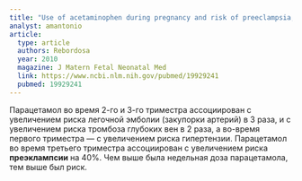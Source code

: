 ```yaml
---
title: "Use of acetaminophen during pregnancy and risk of preeclampsia, hypertensive and vascular disorders: a birth cohort study"
analyst: amantonio
article:
  type: article
  authors: Rebordosa
  year: 2010
  magazine: J Matern Fetal Neonatal Med
  link: https://www.ncbi.nlm.nih.gov/pubmed/19929241
  pubmed: 19929241
---
```


Парацетамол во время 2-го и 3-го триместра ассоциирован с увеличением риска легочной эмболии (закупорки артерий) в 3 раза, и с увеличением риска тромбоза глубоких вен в 2 раза, а во-время первого триместра — с увеличением риска гипертензии.
Парацетамол во время третьего триместра ассоциирован с увеличением риска **преэклампсии** на 40%. Чем выше была недельная доза парацетамола, тем выше был риск.
